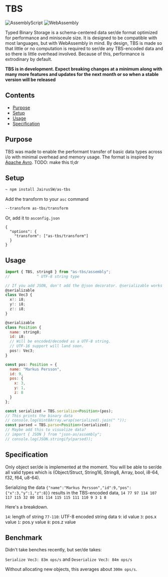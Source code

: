 # TBS
![AssemblyScript](https://img.shields.io/badge/AssemblyScript-blue)
![WebAssembly](https://img.shields.io/badge/WebAssemby-purple)

Typed Binary Storage is a schema-centered data ser/de format optimized for performance and minisceule size. It is designed to be compatible with most languages, but with WebAssembly in mind. By design, TBS is made so that little or no computation is required to ser/de any TBS-encoded data and so there is little overhead involved. Because of this, performance is extrodinary by default.

**TBS is in development. Expect breaking changes at a minimum along with many more features and updates for the next month or so when a stable version will be released**

## Contents

- [Purpose](#purpose)
- [Setup](#setup)
- [Usage](#usage)
- [Specification](#specification)

## Purpose

TBS was made to enable the performant transfer of basic data types across i/o with minimal overhead and memory usage. The format is inspired by [Apache Avro](https://avro.apache.org/).
TODO: make this tl;dr

## Setup

```bash
~ npm install JairusSW/as-tbs
```

Add the transform to your `asc` command

```bash
--transform as-tbs/transform
```

Or, add it to `asconfig.json`

```
{
  "options": {
    "transform": ["as-tbs/transform"]
  }
}
```

## Usage

```js
import { TBS, string8 } from "as-tbs/assembly";
//            ^ UTF-8 string type

// If you add JSON, don't add the @json decorator. @serializable works here.
@serializable
class Vec3 {
  x!: i8;
  y!: i8;
  z!: i8;
}

@serializable
class Position {
  name: string8;
  id: i8;
  // Will be encoded/decoded as a UTF-8 string.
  // UTF-16 support will land soon.
  pos!: Vec3;
}

const pos: Position = {
  name: "Markus Persson",
  id: 9,
  pos: {
    x: 3,
    y: 1,
    z: 8
  }
};

const serialized = TBS.serialize<Position>(pos);
// This prints the binary data
// console.log(Uint8Array.wrap(serialized).join(" "));
const parsed = TBS.parse<Position>(serialized);
// Maybe add this to visualize data?
// import { JSON } from "json-as/assembly";
// console.log(JSON.stringify(parsed));
```

## Specification

Only object ser/de is implemented at the moment. You will be able to ser/de all valid types which is (Object/Struct, String16, String8, Array<T>, bool, i8-64, f32, f64, u8-64).

Serializing the data `{"name":"Markus Persson","id":9,"pos":{"x":3,"y":1,"z":8}}` results in the TBS-encoded data,
`14 77 97 114 107 117 115 32 80 101 114 115 115 111 110 9 3 1 8`

Here's a breakdown.

`14`: length of string
`77-110`: UTF-8 encoded string data
`9`: id value
`3`: pos.x value
`1`: pos.y value
`8`: pos.z value

## Benchmark

Didn't take benches recently, but ser/de takes:

`Serialize Vec3: 83m ops/s`
and
`Deserialize Vec3: 84m ops/s`

Without allocating new objects, this averages about `300m ops/s`.